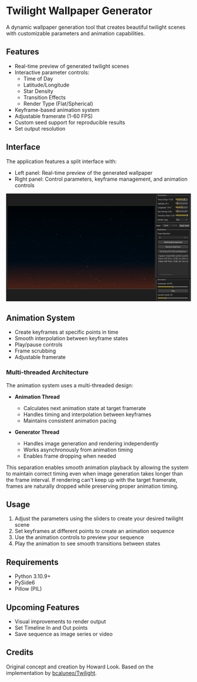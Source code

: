 # Twilight Wallpaper Generator

A dynamic wallpaper generation tool that creates beautiful twilight scenes with customizable parameters and animation capabilities.

## Features

- Real-time preview of generated twilight scenes
- Interactive parameter controls:
  - Time of Day
  - Latitude/Longitude
  - Star Density
  - Transition Effects
  - Render Type (Flat/Spherical)
- Keyframe-based animation system
- Adjustable framerate (1-60 FPS)
- Custom seed support for reproducible results
- Set output resolution

## Interface

The application features a split interface with:
- Left panel: Real-time preview of the generated wallpaper
- Right panel: Control parameters, keyframe management, and animation controls

![Twilight Generator Interface](interface_screenshot.png)

## Animation System

- Create keyframes at specific points in time
- Smooth interpolation between keyframe states
- Play/pause controls
- Frame scrubbing
- Adjustable framerate

### Multi-threaded Architecture
The animation system uses a multi-threaded design:

- **Animation Thread**
  - Calculates next animation state at target framerate
  - Handles timing and interpolation between keyframes
  - Maintains consistent animation pacing

- **Generator Thread** 
  - Handles image generation and rendering independently
  - Works asynchronously from animation timing
  - Enables frame dropping when needed

This separation enables smooth animation playback by allowing the system to maintain correct timing even when image generation takes longer than the frame interval. If rendering can't keep up with the target framerate, frames are naturally dropped while preserving proper animation timing.

## Usage

1. Adjust the parameters using the sliders to create your desired twilight scene
2. Set keyframes at different points to create an animation sequence
3. Use the animation controls to preview your sequence
4. Play the animation to see smooth transitions between states

## Requirements

- Python 3.10.9+
- PySide6
- Pillow (PIL)

## Upcoming Features

- Visual improvements to render output
- Set Timeline In and Out points
- Save sequence as image series or video

## Credits

Original concept and creation by Howard Look.
Based on the implementation by [bcaluneo/Twilight](https://github.com/bcaluneo/Twilight).